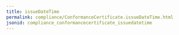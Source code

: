 ```yaml
---
title: issueDateTime
permalink: compliance/ConformanceCertificate.issueDateTime.html
jsonid: compliance_conformancecertificate_issuedatetime
---
```


